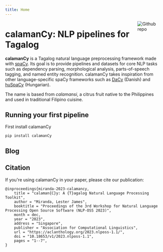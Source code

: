```yaml
---
title: Home
---
```


[<img src="https://raw.githubusercontent.com/ljvmiranda921/calamanCy/refs/heads/master/logo.png" style="max-width:15%;min-width:40px;float:right;" alt="Github repo" />](https://github.com/ljvmiranda921/calamanCy)

# calamanCy: NLP pipelines for Tagalog

**calamanCy** is a Tagalog natural language preprocessing framework made with [spaCy](https://spacy.io).
Its goal is to provide pipelines and datasets for core NLP tasks such as dependency parsing, morphological analysis, parts-of-speech tagging, and named entity recognition.
calamanCy takes inspiration from other language-specific spaCy frameworks such as [DaCy](https://github.com/centre-for-humanities-computing/DaCy) (Danish) and [huSpaCy](https://github.com/huspacy/huspacy) (Hungarian).

The name is based from _calamansi_, a citrus fruit native to the Philippines and used in traditional Filipino cuisine.

## Running your first pipeline

First install calamanCy

```
pip install calamanCy
```

## Blog

## Citation

If you're using calamanCy in your paper, please cite our publication:

```
@inproceedings{miranda-2023-calamancy,
    title = "calaman{C}y: A {T}agalog Natural Language Processing Toolkit",
    author = "Miranda, Lester James",
    booktitle = "Proceedings of the 3rd Workshop for Natural Language Processing Open Source Software (NLP-OSS 2023)",
    month = dec,
    year = "2023",
    address = "Singapore",
    publisher = "Association for Computational Linguistics",
    url = "https://aclanthology.org/2023.nlposs-1.1/",
    doi = "10.18653/v1/2023.nlposs-1.1",
    pages = "1--7",
}
```
